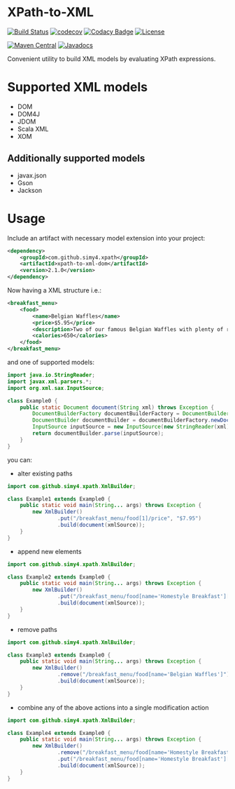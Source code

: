 # XPath-to-XML
[![Build Status](https://travis-ci.org/SimY4/xpath-to-xml.svg?branch=master)](https://travis-ci.org/SimY4/xpath-to-xml)
[![codecov](https://codecov.io/gh/SimY4/xpath-to-xml/branch/master/graph/badge.svg)](https://codecov.io/gh/SimY4/xpath-to-xml)
[![Codacy Badge](https://api.codacy.com/project/badge/Grade/f5d4a594c4b94e9980d69d4dba9b9dba)](https://www.codacy.com/app/SimY4/xpath-to-xml?utm_source=github.com&amp;utm_medium=referral&amp;utm_content=SimY4/xpath-to-xml&amp;utm_campaign=Badge_Grade) 
[![License](https://img.shields.io/badge/License-Apache%202.0-blue.svg)](https://opensource.org/licenses/Apache-2.0)

[![Maven Central](https://img.shields.io/maven-central/v/com.github.simy4.xpath/xpath-to-xml-core.svg)](https://search.maven.org/search?q=g:com.github.simy4.xpath)
[![Javadocs](http://www.javadoc.io/badge/com.github.simy4.xpath/xpath-to-xml-core.svg)](http://www.javadoc.io/doc/com.github.simy4.xpath/xpath-to-xml-core)

Convenient utility to build XML models by evaluating XPath expressions.

# Supported XML models

 - DOM
 - DOM4J
 - JDOM
 - Scala XML
 - XOM
 
## Additionally supported models

 - javax.json
 - Gson
 - Jackson

# Usage

Include an artifact with necessary model extension into your project:

```xml
<dependency>
    <groupId>com.github.simy4.xpath</groupId>
    <artifactId>xpath-to-xml-dom</artifactId>
    <version>2.1.0</version>
</dependency>
```

Now having a XML structure i.e.:

```xml
<breakfast_menu>
    <food>
        <name>Belgian Waffles</name>
        <price>$5.95</price>
        <description>Two of our famous Belgian Waffles with plenty of real maple syrup</description>
        <calories>650</calories>
    </food>
</breakfast_menu>
```

and one of supported models:

```java
import java.io.StringReader;
import javax.xml.parsers.*;
import org.xml.sax.InputSource;

class Example0 { 
    public static Document document(String xml) throws Exception {
        DocumentBuilderFactory documentBuilderFactory = DocumentBuilderFactory.newInstance();
        DocumentBuilder documentBuilder = documentBuilderFactory.newDocumentBuilder();
        InputSource inputSource = new InputSource(new StringReader(xml));
        return documentBuilder.parse(inputSource);
    }
}
```

you can:

- alter existing paths

```java
import com.github.simy4.xpath.XmlBuilder;

class Example1 extends Example0 { 
    public static void main(String... args) throws Exception {
        new XmlBuilder()
                .put("/breakfast_menu/food[1]/price", "$7.95")
                .build(document(xmlSource));
    }
}
```

- append new elements

```java
import com.github.simy4.xpath.XmlBuilder;

class Example2 extends Example0 { 
    public static void main(String... args) throws Exception {
        new XmlBuilder()
                .put("/breakfast_menu/food[name='Homestyle Breakfast'][price='$6.95'][description='Two eggs, bacon or sausage, toast, and our ever-popular hash browns']/calories", "950")
                .build(document(xmlSource));
    }
}
```

- remove paths

```java
import com.github.simy4.xpath.XmlBuilder;

class Example3 extends Example0 { 
    public static void main(String... args) throws Exception {
        new XmlBuilder()
                .remove("/breakfast_menu/food[name='Belgian Waffles']")
                .build(document(xmlSource));
    }
}
```

- combine any of the above actions into a single modification action

```java
import com.github.simy4.xpath.XmlBuilder;

class Example4 extends Example0 { 
    public static void main(String... args) throws Exception {
        new XmlBuilder()
                .remove("/breakfast_menu/food[name='Homestyle Breakfast']")
                .put("/breakfast_menu/food[name='Homestyle Breakfast'][price='$6.95'][description='Two eggs, bacon or sausage, toast, and our ever-popular hash browns']/calories", "950")
                .build(document(xmlSource));
    }
}
```
